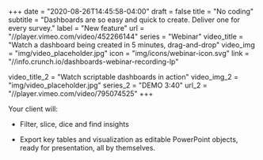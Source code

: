 +++
date = "2020-08-26T14:45:58-04:00"
draft = false
title = "No coding"
subtitle = "Dashboards are so easy and quick to create. Deliver one for every survey."
label = "New feature"
url = "//player.vimeo.com/video/452266144"
series = "Webinar"
video_title = "Watch a dashboard being created in 5 minutes, drag-and-drop"
video_img = "img/video_placeholder.jpg"
icon = "img/icons/webinar-icon.svg"
link = "//info.crunch.io/dashboards-webinar-recording-lp"

video_title_2 = "Watch scriptable dashboards in action"
video_img_2 = "img/video_placeholder.jpg"
series_2 = "DEMO 3:40"
url_2 = "//player.vimeo.com/video/795074525"
+++

Your client will:


* Filter, slice, dice and find insights

* Export key tables and visualization as editable PowerPoint objects, ready for presentation, all by themselves.

